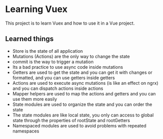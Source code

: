 # Learning Vuex

This project is to learn Vuex and how to use it in a Vue project.

## Learned things

- Store is the state of all application
- Mutations (Actions) are the only way to change the state
- commit is the way to trigger a mutation
- Its a bad practice to use async code inside mutations
- Getters are used to get the state and you can get it with changes or formatted, and you can use getters inside getters
- Actions are used to execute async mutations (is like an effect on ngrx) and you can dispatch actions inside actions
- Mapper helpers are used to map the actions and getters and you can use them more easily
- State modules are used to organize the state and you can order the state
- The state modules are like local state, you only can access to global state through the properties of rootState and rootGetters
- Namespaced modules are used to avoid problems with repeated namespaces
